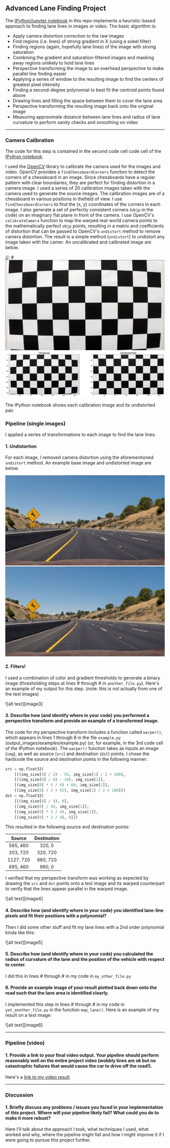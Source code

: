 
## Advanced Lane Finding Project

The [IPython/jupyter notebook](https://github.com/gardenermike/finding-lane-lines-reprise/blob/master/lane_lines.ipynb) in this repo implements a heuristic-based approach to finding lane lines in images or video.
The basic algorithm is:
* Apply camera distortion correction to the raw images
* Find regions (i.e. lines) of strong gradient in X (using a sobel filter)
* Finding regions (again, hopefully lane lines) of the image with strong saturation
* Combining the gradient and saturation-filtered images and masking away regions unlikely to hold lane lines
* Perspective transforming the image to an overhead perspective to make parallel line finding easier
* Applying a series of window to the resulting image to find the centers of greatest pixel intensity
* Finding a second-degree polynomial to best fit the centroid points found above
* Drawing lines and filling the space between them to cover the lane area
* Perspective transforming the resulting image back onto the original image
* Measuring approximate distance between lane lines and radius of lane curvature to perform sanity checks and smoothing on video

[//]: # (Image References)

[undistorted]: ./examples/undistorted.jpg "Undistorted"
[centroids]: ./examples/centroids.png "Centroids"
[uncalibrated chessboard]: ./camera_cal/calibration1.jpg "Uncalibrated chssboard"
[chessboard calibrated]: ./examples/chessboard_calibrated.png "Calibrated chessboard"
[base image]: ./test_images/test2.jpg "Unprocessed highway image"
[filtered combined masked]: ./examples/filtered_image_combined_masked.png "Flattened, single-channel filtered and masked image"
[filtered three channels]: ./examples/filtered_image_three_channels.png "Filtered three-channel image"
[overlay]: ./examples/overlay.png "Highway with overlay"
[perspective transformed]: ./examples/perspective_transformed.png "Perspective transformed highway"
[preprocessed]: ./examples/preprocessed.png "Fully preprocessed image ready for lane detection"

---

### Camera Calibration


The code for this step is contained in the second code cell code cell of the [IPython notebook](https://github.com/gardenermike/finding-lane-lines-reprise/blob/master/lane_lines.ipynb).

I used the [OpenCV](http://opencv.org/) library to calibrate the camera used for the images and video. OpenCV provides a `findChessboardCorners` function to detect the corners of a chessboard in an image. Since chessboards have a regular pattern with clear boundaries, they are perfect for finding distortion in a camera image. I used a series of 20 calibration images taken with the camera used to generate the source images. The calibration images are of a chessboard in various positions in thefield of view. I use `findChessboardCorners` to find the (x, y) coordinates of the corners in each image. I also generate a set of perfectly consistent corners (`objp` in the code) on an imaginary flat plane in front of the camera.
I use OpenCV's `calibrateCamera` function to map the warped real-world camera points to the mathematically perfect `objp` points, resulting in a matrix and coefficients of distortion that can be passed to OpenCV's `undistort` method to remove camera distortion. The result is a simple method (`undistort`) to undistort any image taken with the camer. An uncalibrated and calibrated image are below.

[//]: # ![Uncalibrated chessboard][uncalibrated chessboard]
![Calibrated chessboard][chessboard calibrated]

The IPython notebook shows each calibration image and its undistorted pair.


### Pipeline (single images)

I applied a series of transformations to each image to find the lane lines.

#### 1. Undistortion
For each image, I removed camera distortion using the aforementioned `undistort` method. An example base image and undistorted image are below.

![Base image with distortion][base image]
![Image with distortion removed][undistorted]


#### 2. Filters!

I used a combination of color and gradient thresholds to generate a binary image (thresholding steps at lines # through # in `another_file.py`).  Here's an example of my output for this step.  (note: this is not actually from one of the test images)

![alt text][image3]

#### 3. Describe how (and identify where in your code) you performed a perspective transform and provide an example of a transformed image.

The code for my perspective transform includes a function called `warper()`, which appears in lines 1 through 8 in the file `example.py` (output_images/examples/example.py) (or, for example, in the 3rd code cell of the IPython notebook).  The `warper()` function takes as inputs an image (`img`), as well as source (`src`) and destination (`dst`) points.  I chose the hardcode the source and destination points in the following manner:

```python
src = np.float32(
    [[(img_size[0] / 2) - 55, img_size[1] / 2 + 100],
    [((img_size[0] / 6) - 10), img_size[1]],
    [(img_size[0] * 5 / 6) + 60, img_size[1]],
    [(img_size[0] / 2 + 55), img_size[1] / 2 + 100]])
dst = np.float32(
    [[(img_size[0] / 4), 0],
    [(img_size[0] / 4), img_size[1]],
    [(img_size[0] * 3 / 4), img_size[1]],
    [(img_size[0] * 3 / 4), 0]])
```

This resulted in the following source and destination points:

| Source        | Destination   | 
|:-------------:|:-------------:| 
| 585, 460      | 320, 0        | 
| 203, 720      | 320, 720      |
| 1127, 720     | 960, 720      |
| 695, 460      | 960, 0        |

I verified that my perspective transform was working as expected by drawing the `src` and `dst` points onto a test image and its warped counterpart to verify that the lines appear parallel in the warped image.

![alt text][image4]

#### 4. Describe how (and identify where in your code) you identified lane-line pixels and fit their positions with a polynomial?

Then I did some other stuff and fit my lane lines with a 2nd order polynomial kinda like this:

![alt text][image5]

#### 5. Describe how (and identify where in your code) you calculated the radius of curvature of the lane and the position of the vehicle with respect to center.

I did this in lines # through # in my code in `my_other_file.py`

#### 6. Provide an example image of your result plotted back down onto the road such that the lane area is identified clearly.

I implemented this step in lines # through # in my code in `yet_another_file.py` in the function `map_lane()`.  Here is an example of my result on a test image:

![alt text][image6]

---

### Pipeline (video)

#### 1. Provide a link to your final video output.  Your pipeline should perform reasonably well on the entire project video (wobbly lines are ok but no catastrophic failures that would cause the car to drive off the road!).

Here's a [link to my video result](./project_video.mp4)

---

### Discussion

#### 1. Briefly discuss any problems / issues you faced in your implementation of this project.  Where will your pipeline likely fail?  What could you do to make it more robust?

Here I'll talk about the approach I took, what techniques I used, what worked and why, where the pipeline might fail and how I might improve it if I were going to pursue this project further.  
